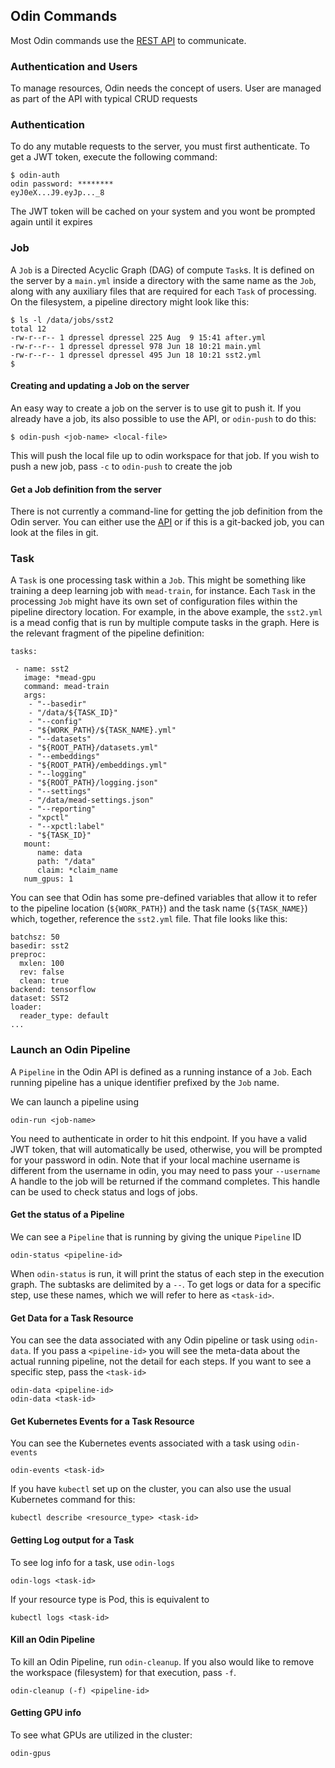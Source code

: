 ## Odin Commands 

Most Odin commands use the [REST API](api.md) to communicate.


### Authentication and Users

To manage resources, Odin needs the concept of users.  User are managed as part of the API with typical CRUD requests


### Authentication

To do any mutable requests to the server, you must first authenticate.
To get a JWT token, execute the following command:

```
$ odin-auth
odin password: ********                                                                                                                      
eyJ0eX...J9.eyJp..._8
```

The JWT token will be cached on your system and you wont be prompted again until it expires

### Job

A `Job` is a Directed Acyclic Graph (DAG) of compute `Task`s. It is defined on the server by a `main.yml` inside a directory with the same name as the `Job`, along with any auxiliary files that are required for each `Task` of processing. On the filesystem, a pipeline directory might look like this:

```
$ ls -l /data/jobs/sst2
total 12
-rw-r--r-- 1 dpressel dpressel 225 Aug  9 15:41 after.yml
-rw-r--r-- 1 dpressel dpressel 978 Jun 18 10:21 main.yml
-rw-r--r-- 1 dpressel dpressel 495 Jun 18 10:21 sst2.yml
$

```

#### Creating and updating a Job on the server

An easy way to create a job on the server is to use git to push it.  If you already have a job, its also possible to use the API, or `odin-push` to do this:

```
$ odin-push <job-name> <local-file>
```

This will push the local file up to odin workspace for that job.  If you wish to push a new job, pass `-c` to `odin-push` to create the job


#### Get a Job definition from the server

There is not currently a command-line for getting the job definition from the Odin server.  You can either use the [API](api.md) or if this is a git-backed
job, you can look at the files in git.

### Task

A `Task` is one processing task within a `Job`. This might be something like training a deep learning job with `mead-train`, for instance.
Each `Task` in the processing `Job` might have its own set of configuration files within the pipeline directory location. For example,
in the above example, the `sst2.yml` is a mead config that is run by multiple compute tasks in the graph. Here is the relevant fragment of the pipeline definition:

```
tasks:

 - name: sst2
   image: *mead-gpu
   command: mead-train
   args:
    - "--basedir"
    - "/data/${TASK_ID}"
    - "--config"
    - "${WORK_PATH}/${TASK_NAME}.yml"
    - "--datasets"
    - "${ROOT_PATH}/datasets.yml"
    - "--embeddings"
    - "${ROOT_PATH}/embeddings.yml"
    - "--logging"
    - "${ROOT_PATH}/logging.json"
    - "--settings"
    - "/data/mead-settings.json"
    - "--reporting"
    - "xpctl"
    - "--xpctl:label"
    - "${TASK_ID}"
   mount:
      name: data
      path: "/data"
      claim: *claim_name
   num_gpus: 1

```

You can see that Odin has some pre-defined variables that allow it to refer to the pipeline location (`${WORK_PATH}`) and the task name (`${TASK_NAME}`) which, together, reference the `sst2.yml` file. That file looks like this:

```
batchsz: 50
basedir: sst2
preproc:
  mxlen: 100
  rev: false
  clean: true
backend: tensorflow
dataset: SST2
loader:
  reader_type: default
...
```

### Launch an Odin Pipeline

A `Pipeline` in the Odin API is defined as a running instance of a `Job`. Each running pipeline has a unique identifier prefixed by the `Job` name.

We can launch a pipeline using 

```
odin-run <job-name>
```

You need to authenticate in order to hit this endpoint.  If you have a valid JWT token, that will automatically be used, otherwise, you will be prompted for your password in odin.  Note that if your local machine username is different from the username in odin, you may need to pass your `--username`
A handle to the job will be returned if the command completes.  This handle can be used to check status and logs of jobs. 

#### Get the status of a Pipeline

We can see a `Pipeline` that is running by giving the unique `Pipeline` ID

```
odin-status <pipeline-id>
```

When `odin-status` is run, it will print the status of each step in the execution graph.   The subtasks are delimited by a `--`.
To get logs or data for a specific step, use these names, which we will refer to here as `<task-id>`.

#### Get Data for a Task Resource

You can see the data associated with any Odin pipeline or task using `odin-data`.  If you pass a `<pipeline-id>` you will see the meta-data about the actual running pipeline, not the detail for each steps.  If you want to see a specific step, pass the `<task-id>`

```
odin-data <pipeline-id>
odin-data <task-id>
```

#### Get Kubernetes Events for a Task Resource

You can see the Kubernetes events associated with a task using `odin-events`

```
odin-events <task-id>
```

If you have `kubectl` set up on the cluster, you can also use the usual Kubernetes command for this:

```
kubectl describe <resource_type> <task-id>
```

#### Getting Log output for a Task

To see log info for a task, use `odin-logs`

```
odin-logs <task-id>
```

If your resource type is Pod, this is equivalent to

```
kubectl logs <task-id>
```

#### Kill an Odin Pipeline

To kill an Odin Pipeline, run `odin-cleanup`.  If you also would like to remove the workspace (filesystem) for that execution, pass `-f`.

```
odin-cleanup (-f) <pipeline-id>
```

#### Getting GPU info

To see what GPUs are utilized in the cluster:

```
odin-gpus
```

